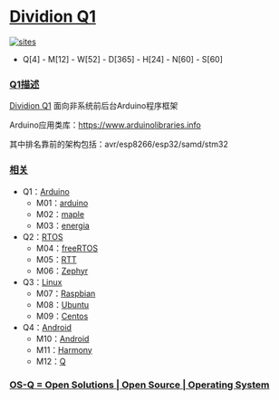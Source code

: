 # [Dividion Q1](https://github.com/OS-Q/Q1)

[![sites](http://182.61.61.133/link/resources/OSQ.png)](http://www.OS-Q.com)

* Q[4] - M[12] - W[52] - D[365] - H[24] - N[60] - S[60]

### [Q1描述](https://github.com/OS-Q/Q1/wiki)

[Dividion Q1](https://github.com/OS-Q/Q1) 面向非系统前后台Arduino程序框架

Arduino应用类库：https://www.arduinolibraries.info

其中排名靠前的架构包括：avr/esp8266/esp32/samd/stm32

### [相关](https://github.com/OS-Q)

* Q1：[Arduino](https://github.com/OS-Q/Q1)
    * M01：[arduino](https://github.com/OS-Q/M01)
    * M02：[maple](https://github.com/OS-Q/M02)
    * M03：[energia](https://github.com/OS-Q/M03)
* Q2：[RTOS](https://github.com/OS-Q/Q2)
    * M04：[freeRTOS](https://github.com/OS-Q/M04)
    * M05：[RTT](https://github.com/OS-Q/M05)
    * M06：[Zephyr](https://github.com/OS-Q/M06)
* Q3：[Linux](https://github.com/OS-Q/Q3)
    * M07：[Raspbian](https://github.com/OS-Q/M07)
    * M08：[Ubuntu](https://github.com/OS-Q/M08)
    * M09：[Centos](https://github.com/OS-Q/M09)
* Q4：[Android](https://github.com/OS-Q/Q4)
    * M10：[Android](https://github.com/OS-Q/M10)
    * M11：[Harmony](https://github.com/OS-Q/M11)
    * M12：[Q](https://github.com/OS-Q/M12)

### [OS-Q = Open Solutions | Open Source |  Operating System ](http://www.OS-Q.com/Q1)
